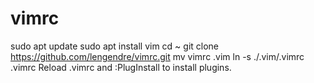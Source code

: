# vimrc
  sudo apt update
  sudo apt install vim 
  cd ~ 
  git clone https://github.com/lengendre/vimrc.git 
  mv vimrc .vim 
  ln -s  ./.vim/.vimrc .vimrc
  Reload .vimrc and :PlugInstall to install plugins.
